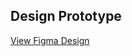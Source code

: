 ## Design Prototype

[View Figma Design](https://www.figma.com/design/uyueakwFFEXEAb09t1axP0/Graso?node-id=0-1&p=f&t=ZPkLP4OtJQAya58c-0)
